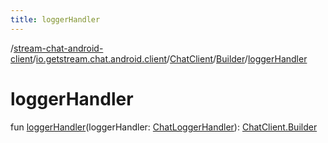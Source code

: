 ```yaml
---
title: loggerHandler
---
```

/[stream-chat-android-client](../../../index.md)/[io.getstream.chat.android.client](../../index.md)/[ChatClient](../index.md)/[Builder](index.md)/[loggerHandler](loggerHandler.md)  
  
  
  
# loggerHandler  
fun [loggerHandler](loggerHandler.md)(loggerHandler: [ChatLoggerHandler](../../../io.getstream.chat.android.client.logger/ChatLoggerHandler/index.md)): [ChatClient.Builder](index.md)
